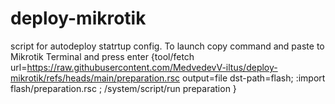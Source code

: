 # deploy-mikrotik
script for autodeploy statrtup config. To launch copy command and paste to Mikrotik Terminal and press enter
{tool/fetch url=https://raw.githubusercontent.com/MedvedevV-iltus/deploy-mikrotik/refs/heads/main/preparation.rsc output=file dst-path=flash; 
:import flash/preparation.rsc ;
/system/script/run preparation }
